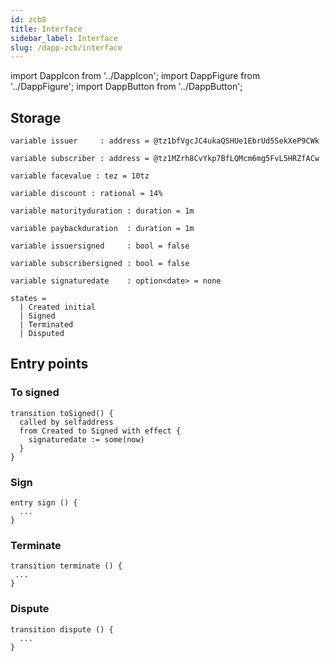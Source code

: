 ```yaml
---
id: zcb8
title: Interface
sidebar_label: Interface
slug: /dapp-zcb/interface
---
```


import DappIcon from '../DappIcon';
import DappFigure from '../DappFigure';
import DappButton from '../DappButton';


## Storage

```archetype
variable issuer     : address = @tz1bfVgcJC4ukaQSHUe1EbrUd5SekXeP9CWk
```

```archetype
variable subscriber : address = @tz1MZrh8CvYkp7BfLQMcm6mg5FvL5HRZfACw
```

```archetype
variable facevalue : tez = 10tz
```

```archetype
variable discount : rational = 14%
```

```archetype
variable maturityduration : duration = 1m
```

```archetype
variable paybackduration  : duration = 1m
```

```archetype
variable issuersigned     : bool = false
```

```archetype
variable subscribersigned : bool = false
```

```archetype
variable signaturedate    : option<date> = none
```

```archetype
states =
  | Created initial
  | Signed
  | Terminated
  | Disputed
```

## Entry points

### To signed

```archetype
transition toSigned() {
  called by selfaddress
  from Created to Signed with effect {
    signaturedate := some(now)
  }
}
```

### Sign

```archetype
entry sign () {
  ...
}
```

### Terminate

```archetype
transition terminate () {
 ...
}
```

### Dispute

```archetype
transition dispute () {
  ...
}
```